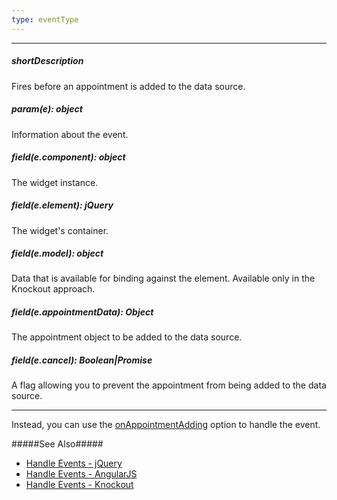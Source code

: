 ```yaml
---
type: eventType
---
```

---
##### shortDescription
Fires before an appointment is added to the data source.

##### param(e): object
Information about the event.

##### field(e.component): object
The widget <a href="/Documentation/16_2/ApiReference/UI_Widgets/dxScheduler/Methods/#instance"></a> instance.

##### field(e.element): jQuery
The widget's container.

##### field(e.model): object
Data that is available for binding against the element. Available only in the Knockout approach.

##### field(e.appointmentData): Object
The appointment object to be added to the data source.

##### field(e.cancel): Boolean|Promise
A flag allowing you to prevent the appointment from being added to the data source.

---
Instead, you can use the [onAppointmentAdding](/api-reference/10%20UI%20Widgets/dxScheduler/1%20Configuration/onAppointmentAdding.md '/Documentation/ApiReference/UI_Widgets/dxScheduler/Configuration/#onAppointmentAdding') option to handle the event.

#####See Also#####
- [Handle Events - jQuery](/concepts/00%20Getting%20Started/10%20Widget%20Basics%20-%20jQuery/15%20Handle%20Events.md '/Documentation/Guide/Getting_Started/Widget_Basics_-_jQuery/Handle_Events/')
- [Handle Events - AngularJS](/concepts/00%20Getting%20Started/20%20Widget%20Basics%20-%20AngularJS/15%20Handle%20Events.md '/Documentation/Guide/Getting_Started/Widget_Basics_-_AngularJS/Handle_Events/')
- [Handle Events - Knockout](/concepts/00%20Getting%20Started/25%20Widget%20Basics%20-%20Knockout/15%20Handle%20Events.md '/Documentation/Guide/Getting_Started/Widget_Basics_-_Knockout/Handle_Events/')